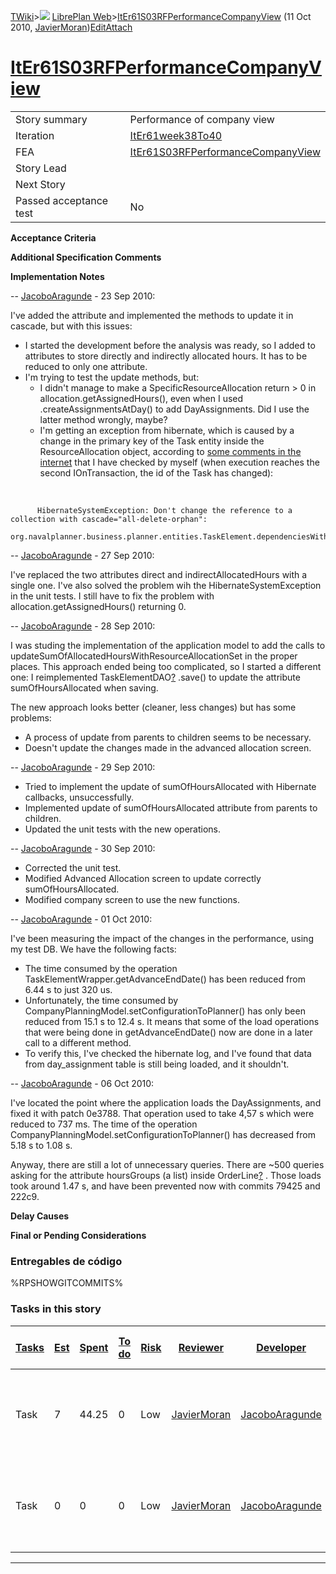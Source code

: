 [TWiki](Main_WebHome)&gt;![](/twiki/pub/TWiki/TWikiDocGraphics/web-bg-small.gif) [LibrePlan Web](LibrePlan_WebHome)&gt;[ItEr61S03RFPerformanceCompanyView](LibrePlan_ItEr61S03RFPerformanceCompanyView "Topic revision: 12 (11 Oct 2010 - 10:31:33)") (11 Oct 2010, [JavierMoran](Main_JavierMoran))[Edit](LibrePlan_ItEr61S03RFPerformanceCompanyView?t=1520343629 "Edit this topic text")[Attach](/twiki/bin/attach/LibrePlan/ItEr61S03RFPerformanceCompanyView "Attach an image or document to this topic")  

 [ItEr61S03RFPerformanceCompanyView](LibrePlan_ItEr61S03RFPerformanceCompanyView)
=================================================================================

|                        |                                                                                  |
|------------------------|----------------------------------------------------------------------------------|
| Story summary          | Performance of company view                                                      |
| Iteration              | [ItEr61week38To40](LibrePlan_ItEr61week38To40)                                   |
| FEA                    | [ItEr61S03RFPerformanceCompanyView](LibrePlan_ItEr61S03RFPerformanceCompanyView) |
| Story Lead             |                                                                                  |
| Next Story             |                                                                                  |
| Passed acceptance test | No                                                                               |

**Acceptance Criteria**

**Additional Specification Comments**

**Implementation Notes**

-- [JacoboAragunde](Main_JacoboAragunde) - 23 Sep 2010:

I've added the attribute and implemented the methods to update it in cascade, but with this issues:

-   I started the development before the analysis was ready, so I added to attributes to store directly and indirectly allocated hours. It has to be reduced to only one attribute.
-   I'm trying to test the update methods, but:
    -   I didn't manage to make a SpecificResourceAllocation return &gt; 0 in allocation.getAssignedHours(), even when I used .createAssignmentsAtDay() to add DayAssignments. Did I use the latter method wrongly, maybe?
    -   I'm getting an exception from hibernate, which is caused by a change in the primary key of the Task entity inside the ResourceAllocation object, according to [some comments in the internet](http://www.coderanch.com/t/215964/ORM/java/change-value-PK-Hibernate) that I have checked by myself (when execution reaches the second IOnTransaction, the id of the Task has changed):

&nbsp;

          HibernateSystemException: Don't change the reference to a collection with cascade="all-delete-orphan":
          org.navalplanner.business.planner.entities.TaskElement.dependenciesWithThisOrigin

-- [JacoboAragunde](Main_JacoboAragunde) - 27 Sep 2010:

I've replaced the two attributes direct and indirectAllocatedHours with a single one. I've also solved the problem wih the HibernateSystemException in the unit tests. I still have to fix the problem with allocation.getAssignedHours() returning 0.

-- [JacoboAragunde](Main_JacoboAragunde) - 28 Sep 2010:

I was studing the implementation of the application model to add the calls to updateSumOfAllocatedHoursWithResourceAllocationSet in the proper places. This approach ended being too complicated, so I started a different one: I reimplemented TaskElementDAO[?](LibrePlan_TaskElementDAO?topicparent=LibrePlan.ItEr61S03RFPerformanceCompanyView "Create this topic") .save() to update the attribute sumOfHoursAllocated when saving.

The new approach looks better (cleaner, less changes) but has some problems:

-   A process of update from parents to children seems to be necessary.
-   Doesn't update the changes made in the advanced allocation screen.

-- [JacoboAragunde](Main_JacoboAragunde) - 29 Sep 2010:

-   Tried to implement the update of sumOfHoursAllocated with Hibernate callbacks, unsuccessfully.
-   Implemented update of sumOfHoursAllocated attribute from parents to children.
-   Updated the unit tests with the new operations.

-- [JacoboAragunde](Main_JacoboAragunde) - 30 Sep 2010:

-   Corrected the unit test.
-   Modified Advanced Allocation screen to update correctly sumOfHoursAllocated.
-   Modified company screen to use the new functions.

-- [JacoboAragunde](Main_JacoboAragunde) - 01 Oct 2010:

I've been measuring the impact of the changes in the performance, using my test DB. We have the following facts:

-   The time consumed by the operation TaskElementWrapper.getAdvanceEndDate() has been reduced from 6.44 s to just 320 us.
-   Unfortunately, the time consumed by CompanyPlanningModel.setConfigurationToPlanner() has only been reduced from 15.1 s to 12.4 s. It means that some of the load operations that were being done in getAdvanceEndDate() now are done in a later call to a different method.
-   To verify this, I've checked the hibernate log, and I've found that data from day\_assignment table is still being loaded, and it shouldn't.

-- [JacoboAragunde](Main_JacoboAragunde) - 06 Oct 2010:

I've located the point where the application loads the DayAssignments, and fixed it with patch 0e3788. That operation used to take 4,57 s which were reduced to 737 ms. The time of the operation CompanyPlanningModel.setConfigurationToPlanner() has decreased from 5.18 s to 1.08 s.

Anyway, there are still a lot of unnecessary queries. There are ~500 queries asking for the attribute hoursGroups (a list) inside OrderLine[?](LibrePlan_OrderLine?topicparent=LibrePlan.ItEr61S03RFPerformanceCompanyView "Create this topic") . Those loads took around 1.47 s, and have been prevented now with commits 79425 and 222c9.

**Delay Causes**

**Final or Pending Considerations**

###  Entregables de código

%RPSHOWGITCOMMITS%

###  Tasks in this story

| [Tasks](LibrePlan_ItEr61S03RFPerformanceCompanyView?sortcol=0;table=2;up=0#sorted_table "Sort by this column") | [Est](LibrePlan_ItEr61S03RFPerformanceCompanyView?sortcol=1;table=2;up=0#sorted_table "Sort by this column") | [Spent](LibrePlan_ItEr61S03RFPerformanceCompanyView?sortcol=2;table=2;up=0#sorted_table "Sort by this column") | [To do](LibrePlan_ItEr61S03RFPerformanceCompanyView?sortcol=3;table=2;up=0#sorted_table "Sort by this column") | [Risk](LibrePlan_ItEr61S03RFPerformanceCompanyView?sortcol=4;table=2;up=0#sorted_table "Sort by this column") | [Reviewer](LibrePlan_ItEr61S03RFPerformanceCompanyView?sortcol=5;table=2;up=0#sorted_table "Sort by this column") | [Developer](LibrePlan_ItEr61S03RFPerformanceCompanyView?sortcol=6;table=2;up=0#sorted_table "Sort by this column") | [Task Name](LibrePlan_ItEr61S03RFPerformanceCompanyView?sortcol=7;table=2;up=0#sorted_table "Sort by this column") | [Start Date](LibrePlan_ItEr61S03RFPerformanceCompanyView?sortcol=8;table=2;up=0#sorted_table "Sort by this column") | [Est End Date](LibrePlan_ItEr61S03RFPerformanceCompanyView?sortcol=9;table=2;up=0#sorted_table "Sort by this column") | [End Date](LibrePlan_ItEr61S03RFPerformanceCompanyView?sortcol=10;table=2;up=0#sorted_table "Sort by this column") |
|----------------------------------------------------------------------------------------------------------------|--------------------------------------------------------------------------------------------------------------|----------------------------------------------------------------------------------------------------------------|----------------------------------------------------------------------------------------------------------------|---------------------------------------------------------------------------------------------------------------|-------------------------------------------------------------------------------------------------------------------|--------------------------------------------------------------------------------------------------------------------|--------------------------------------------------------------------------------------------------------------------|---------------------------------------------------------------------------------------------------------------------|-----------------------------------------------------------------------------------------------------------------------|--------------------------------------------------------------------------------------------------------------------|
| Task                                                                                                           | 7                                                                                                            | 44.25                                                                                                          | 0                                                                                                              | Low                                                                                                           | [JavierMoran](Main_JavierMoran)                                                                                   | [JacoboAragunde](Main_JacoboAragunde)                                                                              | [Calculate and save the number of hours allocated to a task](LibrePlan_AnA03RFPerformanceCompanyView#TasK1)        |                                                                                                                     |                                                                                                                       |                                                                                                                    |
| Task                                                                                                           | 0                                                                                                            | 0                                                                                                              | 0                                                                                                              | Low                                                                                                           | [JavierMoran](Main_JavierMoran)                                                                                   | [JacoboAragunde](Main_JacoboAragunde)                                                                              | [Snapshot to calculate the load chart in company view](LibrePlan_AnA03RFPerformanceCompanyView#TasK2)              |                                                                                                                     |                                                                                                                       |                                                                                                                    |

------------------------------------------------------------------------
